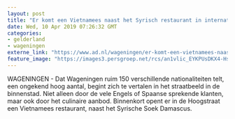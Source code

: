 ```yaml
---
layout: post
title: "Er komt een Vietnamees naast het Syrisch restaurant in internationaal Wageningen"
date: Wed, 10 Apr 2019 07:26:32 GMT
categories: 
- gelderland 
- wageningen 
externe_link: "https://www.ad.nl/wageningen/er-komt-een-vietnamees-naast-het-syrisch-restaurant-in-internationaal-wageningen~a8e1cf66/"
feature_image: "https://images3.persgroep.net/rcs/an1vlic_EYKPUsDKX4-HsiNib9E/diocontent/121666988/_fitwidth/400/?appId=21791a8992982cd8da851550a453bd7f&quality=0.7"
---
```


WAGENINGEN - Dat Wageningen ruim 150 verschillende nationaliteiten telt, een ongekend hoog aantal, begint zich te vertalen in het straatbeeld in de binnenstad. Niet alleen door de vele Engels of Spaanse sprekende klanten, maar ook door het culinaire aanbod. Binnenkort opent er in de Hoogstraat een Vietnamees restaurant, naast het Syrische Soek Damascus.
